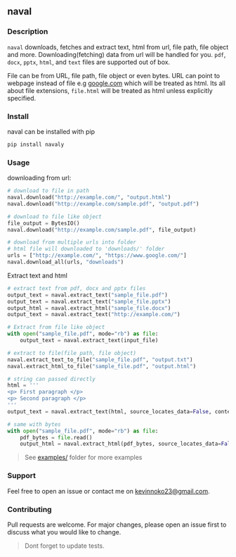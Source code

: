 ## naval

### Description
`naval` downloads, fetches and extract text, html from url, file path,
file object and more. Downloading(fetching) data from url will be handled
for you. `pdf`, `docx`, `pptx`, `html`, and `text` files are supported out of 
box.  

File can be from URL, file path, file object or even bytes. URL can point
to webpage instead of file e.g [google.com](https://google.com/) which
will be treated as html. Its all about file extensions, `file.html` will be
treated as html unless explicitly specified.

### Install
naval can be installed with pip  
```bash 
pip install navaly
```

### Usage
downloading from url:

```python
# download to file in path
naval.download("http://example.com/", "output.html")
naval.download("http://example.com/sample.pdf", "output.pdf")

# download to file like object
file_output = BytesIO()
naval.download("http://example.com/sample.pdf", file_output)

# download from multiple urls into folder
# html file will downloaded to 'downloads/' folder
urls = ["http://example.com/", "https://www.google.com/"]
naval.download_all(urls, "downloads")
```

Extract text and html
```python
# extract text from pdf, docx and pptx files
output_text = naval.extract_text("sample_file.pdf")
output_text = naval.extract_text("sample_file.pptx")
output_html = naval.extract_html("sample_file.docx")
output_text = naval.extract_text("http://example.com/")

# Extract from file like object
with open("sample_file.pdf", mode="rb") as file:
    output_text = naval.extract_text(input_file)

# extract to file(file path, file object)
naval.extract_text_to_file("sample_file.pdf", "output.txt")
naval.extract_html_to_file("sample_file.pdf", "output.html")

# string can passed directly
html = '''
<p> First paragraph </p>
<p> Second paragraph </p>
'''
output_text = naval.extract_text(html, source_locates_data=False, content_type="text/html")

# same with bytes
with open("sample_file.pdf", mode="rb") as file:
    pdf_bytes = file.read()
    output_html = naval.extract_html(pdf_bytes, source_locates_data=False, content_type="application/pdf")

```
> See [examples/](https://github.com/Sekgobela-Kevin/naval/tree/main/examples) folder for more examples

### Support
Feel free to open an issue or contact me on [kevinnoko23@gmail.com](mailto:kevinnoko23@gmail.com).  

### Contributing
Pull requests are welcome. For major changes, please open an issue first to discuss what you would like to change.
> Dont forget to update tests.  
